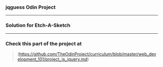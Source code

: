 ### jqguess Odin Project
>
>
>
________________________
### Solution for Etch-A-Sketch
>
>
>
>
_________________________
### Check this part of the project at
>(https://github.com/TheOdinProject/curriculum/blob/master/web_development_101/project_js_jquery.md)

  
